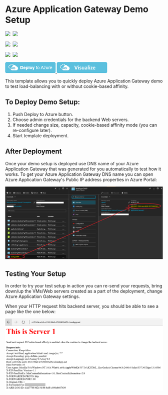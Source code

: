 # Azure Application Gateway Demo Setup

<IMG SRC="https://azbotstorage.blob.core.windows.net/badges/application-gateway-demo-setup/PublicLastTestDate.svg" />&nbsp;
<IMG SRC="https://azbotstorage.blob.core.windows.net/badges/application-gateway-demo-setup/PublicDeployment.svg" />&nbsp;

<IMG SRC="https://azbotstorage.blob.core.windows.net/badges/application-gateway-demo-setup/FairfaxLastTestDate.svg" />&nbsp;
<IMG SRC="https://azbotstorage.blob.core.windows.net/badges/application-gateway-demo-setup/FairfaxDeployment.svg" />&nbsp;

<IMG SRC="https://azbotstorage.blob.core.windows.net/badges/application-gateway-demo-setup/BestPracticeResult.svg" />&nbsp;
<IMG SRC="https://azbotstorage.blob.core.windows.net/badges/application-gateway-demo-setup/CredScanResult.svg" />&nbsp;

<a href="https://portal.azure.com/#create/Microsoft.Template/uri/https%3A%2F%2Fraw.githubusercontent.com%2FAzure%2Fazure-quickstart-templates%2Fmaster%2Fapplication-gateway-demo-setup%2Fazuredeploy.json" target="_blank">
    <img src="https://raw.githubusercontent.com/Azure/azure-quickstart-templates/master/1-CONTRIBUTION-GUIDE/images/deploytoazure.png"/>
</a>
<a href="http://armviz.io/#/?load=https%3A%2F%2Fraw.githubusercontent.com%2FAzure%2Fazure-quickstart-templates%2Fmaster%2Fapplication-gateway-demo-setup%2Fazuredeploy.json" target="_blank">
    <img src="https://raw.githubusercontent.com/Azure/azure-quickstart-templates/master/1-CONTRIBUTION-GUIDE/images/visualizebutton.png"/>
</a>

This template allows you to quickly deploy Azure Application Gateway demo to test load-balancing with or without cookie-based affinity.

## To Deploy Demo Setup:

1. Push Deploy to Azure button.
2. Choose admin credentials for the backend Web servers.
3. If needed change size, capacity, cookie-based affinity mode (you can re-configure later).
4. Start template deployment.


## After Deployment

Once your demo setup is deployed use DNS name of your Azure Application Gateway that was generated for you automatically to test how it works.
To get your Azure Application Gateway DNS name you can open Azure Application Gateway's Public IP address properties in Azure Portal:

![alt text](images/appgwdnsname.png "Demo Application Gateway FQDN in Azure Portal")


## Testing Your Setup

In order to try your test setup in action you can re-send your requests, bring down/up the VMs/Web servers created as a part of the deployment, change Azure Application Gateway settings.

When your HTTP request hits backend server, you should be able to see a page like the one below:

![alt text](images/serverhit.png "Backend server response")




